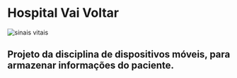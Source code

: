 # Hospital Vai Voltar

![sinais vitais](https://lh3.googleusercontent.com/XK5E0kkOBlWLaISWVGl9UvTvb30oSAs4p4p57lqLpChKnmLJFuB_3DUFkPwTdJcINERzQIWZvpqbXToav5wR1S1-1bvxTgWvvns2Odkl5AlDfMNjqheUi_UgwVv-jl3EzEXj3EvfFlZ70Q14lUeDIQDPcfGjn6dV-hIDSSfacoczbJAbRUHdvpv_1KdPd8gh6KrEsZWsNcWevS0-Hrv8wVcbKINvCxN5iPVI8G0S_hOya6TBeBnkAuSLN05cfAAFXVMHF_ZPQTohKjHkO5ZfPdtV_qycC9eSNG37gatn-CR-Ugyn74mwte-3o6klY43q2LmkiRUQaGRJtDOz-Sek9WSSH3pzvvDRYdVbYCLw4EwsndrR14T9LtPJ2ak2p1emY-lsVYjPYleWbqv1YDahLGQcKE7cCmPGmbRmnAhuyBW9j-XTok8okPTp1-1H9Uz6igCgVPegacmUQzX262tdQ3t63n-ULxFFCCUvHRT0-mjyXUkj3vLOjPZXpTszer2OnWvB-9KR1YeiepU4NX9ZioB95cxGybK4wa30aRdc0UoPj9r-x7QyrtC8YNtki0sDDfv6k2u1brZj2hF1x0wSw8wAItztPV2J1UdMN9dunj5aW2AlSnVvPiAP199kychiXrTFrzj2GgWgTmj5NpxUGtYAoiudbEsDd9SfoIpzbPawhxGKkEv5gx6X4xM2YRGuokDvY11JvmQXzcFDaUTJx3hlZA=w1280-h640-no)

## Projeto da disciplina de dispositivos móveis, para armazenar informações do paciente.
